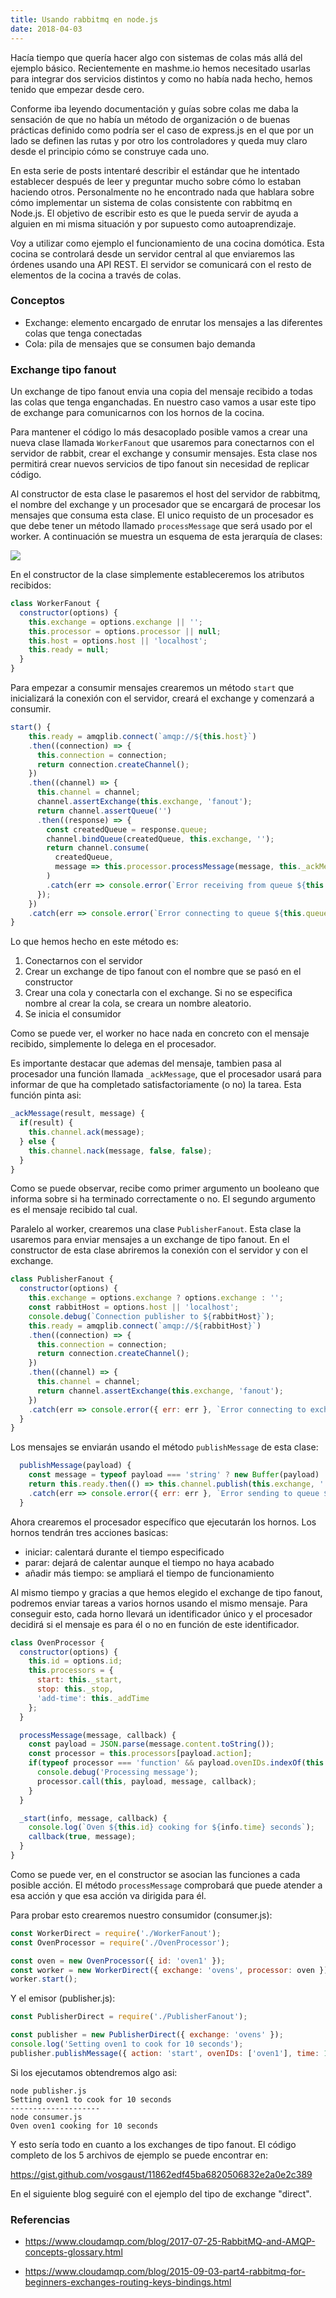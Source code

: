 ```yaml
---
title: Usando rabbitmq en node.js
date: 2018-04-03
---
```


Hacía tiempo que quería hacer algo con sistemas de colas más allá del ejemplo básico. Recientemente en mashme.io hemos necesitado usarlas para integrar dos servicios distintos y como no había nada hecho, hemos tenido que empezar desde cero.

Conforme iba leyendo documentación y guías sobre colas me daba la sensación de que no había un método de organización o de buenas prácticas definido como podría ser el caso de express.js en el que por un lado se definen las rutas y por otro los controladores y queda muy claro desde el principio cómo se construye cada uno.

En esta serie de posts intentaré describir el estándar que he intentado establecer después de leer y preguntar mucho sobre cómo lo estaban haciendo otros. Personalmente no he encontrado nada que hablara sobre cómo implementar un sistema de colas consistente con rabbitmq en Node.js. El objetivo de escribir esto es que le pueda servir de ayuda a alguien en mi misma situación y por supuesto como autoaprendizaje.

Voy a utilizar como ejemplo el funcionamiento de una cocina domótica. Esta cocina se controlará desde un servidor central al que enviaremos las órdenes usando una API REST. El servidor se comunicará con el resto de elementos de la cocina a través de colas.

### Conceptos
- Exchange: elemento encargado de enrutar los mensajes a las diferentes colas que tenga conectadas
- Cola: pila de mensajes que se consumen bajo demanda

### Exchange tipo fanout
Un exchange de tipo fanout envia una copia del mensaje recibido a todas las colas que tenga enganchadas. 
En nuestro caso vamos a usar este tipo de exchange para comunicarnos con los hornos de la cocina.

Para mantener el código lo más desacoplado posible vamos a crear una nueva clase llamada `WorkerFanout` que usaremos para conectarnos con el servidor de rabbit, crear el exchange y consumir mensajes. Esta clase nos permitirá crear nuevos servicios de tipo fanout sin necesidad de replicar código.

Al constructor de esta clase le pasaremos el host del servidor de rabbitmq, el nombre del exchange y un procesador que se encargará de procesar los mensajes que consuma esta clase.
El unico requisto de un procesador es que debe tener un método llamado `processMessage` que será usado por el worker.
A continuación se muestra un esquema de esta jerarquía de clases:

![](/Users/edumoyano/Downloads/WorkerFanoutScheme.png)

En el constructor de la clase simplemente estableceremos los atributos recibidos:

```js
class WorkerFanout {
  constructor(options) {
    this.exchange = options.exchange || '';
    this.processor = options.processor || null;
    this.host = options.host || 'localhost';
    this.ready = null;
  }
}
```

Para empezar a consumir mensajes crearemos un método `start` que inicializará la conexión con el servidor, creará el exchange y comenzará a consumir.

```js
start() {
    this.ready = amqplib.connect(`amqp://${this.host}`)
    .then((connection) => {
      this.connection = connection;
      return connection.createChannel();
    })
    .then((channel) => {
      this.channel = channel;
      channel.assertExchange(this.exchange, 'fanout');
      return channel.assertQueue('')
      .then((response) => {
        const createdQueue = response.queue;
        channel.bindQueue(createdQueue, this.exchange, '');
        return channel.consume(
          createdQueue,
          message => this.processor.processMessage(message, this._ackMessage.bind(this))
        )
        .catch(err => console.error(`Error receiving from queue ${this.queue}`));
      });
    })
    .catch(err => console.error(`Error connecting to queue ${this.queue}`));
}
```

Lo que hemos hecho en este método es:

1. Conectarnos con el servidor
2. Crear un exchange de tipo fanout con el nombre que se pasó en el constructor
3. Crear una cola y conectarla con el exchange. Si no se especifica nombre al crear la cola, se creara un nombre aleatorio.
4. Se inicia el consumidor

Como se puede ver, el worker no hace nada en concreto con el mensaje recibido, simplemente lo delega en el procesador.

Es importante destacar que ademas del mensaje, tambien pasa al procesador una función llamada `_ackMessage`, que el procesador usará para informar de que ha completado satisfactoriamente (o no) la tarea. Esta función pinta asi:

```js
_ackMessage(result, message) {
  if(result) {
    this.channel.ack(message);
  } else {
    this.channel.nack(message, false, false);
  }
}
```
Como se puede observar, recibe como primer argumento un booleano que informa sobre si ha terminado correctamente o no. El segundo argumento es el mensaje recibido tal cual.

Paralelo al worker, crearemos una clase `PublisherFanout`. Esta clase la usaremos para enviar mensajes a un exchange de tipo fanout.
En el constructor de esta clase abriremos la conexión con el servidor y con el exchange. 

```javascript
class PublisherFanout {
  constructor(options) {
    this.exchange = options.exchange ? options.exchange : '';
    const rabbitHost = options.host || 'localhost';
    console.debug(`Connection publisher to ${rabbitHost}`);
    this.ready = amqplib.connect(`amqp://${rabbitHost}`)
    .then((connection) => {
      this.connection = connection;
      return connection.createChannel();
    })
    .then((channel) => {
      this.channel = channel;
      return channel.assertExchange(this.exchange, 'fanout');
    })
    .catch(err => console.error({ err: err }, `Error connecting to exchange ${this.exchange}`));
  }
}
```

Los mensajes se enviarán usando el método `publishMessage` de esta clase:

```javascript
  publishMessage(payload) {
    const message = typeof payload === 'string' ? new Buffer(payload) : new Buffer(JSON.stringify(payload));
    return this.ready.then(() => this.channel.publish(this.exchange, '', message))
    .catch(err => console.error({ err: err }, `Error sending to queue ${this.queue}`));
  }
```

Ahora crearemos el procesador específico que ejecutarán los hornos. Los hornos tendrán tres acciones basicas: 

* iniciar: calentará durante el tiempo especificado
* parar: dejará de calentar aunque el tiempo no haya acabado
* añadir más tiempo: se ampliará el tiempo de funcionamiento

Al mismo tiempo y gracias a que hemos elegido el exchange de tipo fanout, podremos enviar tareas a varios hornos usando el mismo mensaje. Para conseguir esto, cada horno llevará un identificador único y el procesador decidirá si el mensaje es para él o no en función de este identificador.

```javascript
class OvenProcessor {
  constructor(options) {
    this.id = options.id;
    this.processors = {
      start: this._start,
      stop: this._stop,
      'add-time': this._addTime
    };
  }

  processMessage(message, callback) {
    const payload = JSON.parse(message.content.toString());
    const processor = this.processors[payload.action];
    if(typeof processor === 'function' && payload.ovenIDs.indexOf(this.id) !== -1) {
      console.debug('Processing message');
      processor.call(this, payload, message, callback);
    }
  }

  _start(info, message, callback) {
    console.log(`Oven ${this.id} cooking for ${info.time} seconds`);
    callback(true, message);
  }
}
```

Como se puede ver, en el constructor se asocian las funciones a cada posible acción. El método `processMessage` comprobará que puede atender a esa acción y que esa acción va dirigida para él.

Para probar esto crearemos nuestro consumidor (consumer.js):

```js
const WorkerDirect = require('./WorkerFanout');
const OvenProcessor = require('./OvenProcessor');

const oven = new OvenProcessor({ id: 'oven1' });
const worker = new WorkerDirect({ exchange: 'ovens', processor: oven });
worker.start();

```

Y el emisor (publisher.js):

```js
const PublisherDirect = require('./PublisherFanout');

const publisher = new PublisherDirect({ exchange: 'ovens' });
console.log('Setting oven1 to cook for 10 seconds');
publisher.publishMessage({ action: 'start', ovenIDs: ['oven1'], time: 10 });
```

Si los ejecutamos obtendremos algo asi:

```
node publisher.js
Setting oven1 to cook for 10 seconds
--------------------
node consumer.js
Oven oven1 cooking for 10 seconds
```

Y esto sería todo en cuanto a los exchanges de tipo fanout. El código completo de los 5 archivos de ejemplo se puede encontrar en:

https://gist.github.com/vosgaust/11862edf45ba6820506832e2a0e2c389

En el siguiente blog seguiré con el ejemplo del tipo de exchange "direct".

### Referencias

- https://www.cloudamqp.com/blog/2017-07-25-RabbitMQ-and-AMQP-concepts-glossary.html

- https://www.cloudamqp.com/blog/2015-09-03-part4-rabbitmq-for-beginners-exchanges-routing-keys-bindings.html
